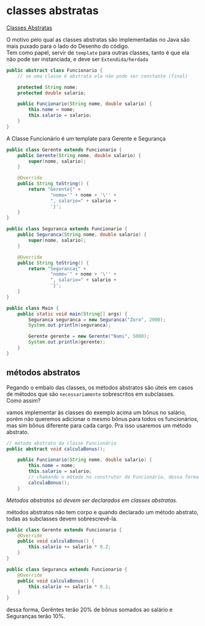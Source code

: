 # classes abstratas

[Classes Abstratas](../maratona-java/src/me/kevensouza/maratonajava/core/classesabstratas)

O motivo pelo qual as classes abstratas são implementadas no Java são mais puxado para o lado do Desenho do código.
<br>
Tem como papel, servir de `template` para outras classes, tanto é que ela não pode ser instanciada, e deve ser `Extendida/herdada`

```java
public abstract class Funcionario {
    // se uma classe é abstrata ela não pode ser constante (final)

    protected String nome;
    protected double salario;

    public Funcionario(String nome, double salario) {
        this.nome = nome;
        this.salario = salario;
    }
}
```

A Classe Funcionário é um template para Gerente e Segurança

```java
public class Gerente extends Funcionario {
    public Gerente(String nome, double salario) {
        super(nome, salario);
    }

    @Override
    public String toString() {
        return "Gerente{" +
                "nome='" + nome + '\'' +
                ", salario=" + salario +
                '}';
    }
}
```

```java
public class Seguranca extends Funcionario {
    public Seguranca(String nome, double salario) {
        super(nome, salario);
    }

    @Override
    public String toString() {
        return "Seguranca{" +
                "nome='" + nome + '\'' +
                ", salario=" + salario +
                '}';
    }
}
```

```java
public class Main {
    public static void main(String[] args) {
        Seguranca seguranca = new Seguranca("Zoro", 2000);
        System.out.println(seguranca);

        Gerente gerente = new Gerente("Nami", 5000);
        System.out.println(gerente);
    }
}
```

## métodos abstratos

Pegando o embalo das classes, os métodos abstratos são úteis em casos de métodos que são `necessariamente` sobrescritos em subclasses. 
<br>
Como assim?

vamos implementar às classes do exemplo acima um bônus no salário, porém não queremos adicionar o mesmo bônus para todos os funcionários, mas sim bônus diferente para cada cargo. Pra isso usaremos um método abstrato.

```java
// método abstrato da classe Funcionário
public abstract void calculaBonus();
```

```java
    public Funcionario(String nome, double salario) {
        this.nome = nome;
        this.salario = salario;
        // chamando o método no construtor do Funcionário, dessa forma o calculo do bônus será feito assim que um objeto de tipo Segurança ou Gerente for instanciado.
        calculaBonus();
    }
```

*Métodos abstratos só devem ser declarados em classes abstratas.*

métodos abstratos não tem corpo e quando declarado um método abstrato, todas as subclasses devem sobrescrevê-la.

```java
public class Gerente extends Funcionario {
    @Override
    public void calculaBonus() {
        this.salario += salario * 0.2;
    }
}
```

```java
public class Seguranca extends Funcionario {
    @Override
    public void calculaBonus() {
        this.salario += salario * 0.1;
    }
}
```
dessa forma, Gerêntes terão 20% de bônus somados ao salário e Seguranças terão 10%.